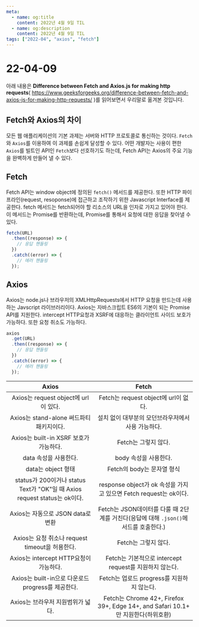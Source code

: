```yaml
---
meta:
  - name: og:title
    content: 2022년 4월 9일 TIL
  - name: og:description
    content: 2022년 4월 9일 TIL
tags: ["2022-04", "axios", "fetch"]
---
```


# 22-04-09

아래 내용은 **Difference between Fetch and Axios.js for making http requests**(
<https://www.geeksforgeeks.org/difference-between-fetch-and-axios-js-for-making-http-requests/> )를 읽어보면서 우리말로 옮겨본 것입니다.

## Fetch와 Axios의 차이

모든 웹 애플리케이션의 기본 과제는 서버와 HTTP 프로토콜로 통신하는 것이다. `Fetch`와 `Axios`를 이용하여 이 과제를 손쉽게 달성할 수 있다. 어떤 개발자는 사용이 편한`Axios`를 빌트인 API인 `Fetch`보다 선호하기도 하는데, Fetch API는 Axios의 주요 기능을 완벽하게 만들어 낼 수 있다.

## Fetch

Fetch API는 window object에 정의된 `fetch()` 메서드를 제공한다. 또한 HTTP 파이프라인(request, resoponse)에 접근하고 조작하기 위한 Javascript Interface를 제공한다. fetch 메서드는 fetch되어야 할 리소스의 URL을 인자로 가지고 있어야 한다. 이 메서드는 Promise를 반환하는데, Promise를 통해서 요청에 대한 응답을 찾아낼 수 있다.

```javascript
fetch(URL)
  .then((response) => {
    // 응답 핸들링
  })
  .catch((error) => {
    // 에러 핸들링
  });
```

## Axios

Axios는 node.js나 브라우저의 XMLHttpRequests에서 HTTP 요청을 만드는데 사용하는 Javscript 라이브러리이다. Axios는 자바스크립트 ES6의 기본이 되는 Promise API를 지원한다. intercept HTTP요청과 XSRF에 대응하는 클라이언트 사이드 보호가 가능하다. 또한 요청 취소도 가능하다.

```javascript
axios
  .get(URL)
  .then((response) => {
    // 응답 핸들링
  })
  .catch((error) => {
    // 에러 핸들링
  });
```

|                                 **Axios**                                 |                                      **Fetch**                                       |
| :-----------------------------------------------------------------------: | :----------------------------------------------------------------------------------: |
|                   Axios는 request object에 url이 있다.                    |                         Fetch는 request object에 url이 없다.                         |
|                 Axios는 stand-alone 써드파티 패키지이다.                  |                  설치 없이 대부분의 모던브라우저에서 사용 가능하다.                  |
|                  Axios는 built-in XSRF 보호가 가능하다.                   |                                 Fetch는 그렇지 않다.                                 |
|                           data 속성을 사용한다.                           |                                body 속성을 사용한다.                                 |
|                            data는 object 형태                             |                              Fetch의 body는 문자열 형식                              |
| status가 200이거나 status Text가 "OK"일 때 Axios request status는 ok이다. |          response object가 ok 속성을 가지고 있으면 Fetch request는 ok이다.           |
|                     Axios는 자동으로 JSON data로 변환                     | Fetch는 JSON데이터를 다룰 때 2단계를 거친다(응답에 대해 `.json()`메서드를 호출한다.) |
|              Axios는 요청 취소나 request timeout을 허용한다.              |                                 Fetch는 그렇지 않다.                                 |
|                  Axios는 intercept HTTP요청이 가능하다.                   |               Fetch는 기본적으로 intercept request를 지원하지 않는다.                |
|            Axios는 built-in으로 다운로드 progress를 제공한다.             |                      Fetch는 업로드 progress를 지원하지 않는다.                      |
|                     Axios는 브라우저 지원범위가 넓다.                     |  Fetch는 Chrome 42+, Firefox 39+, Edge 14+, and Safari 10.1+ 만 지원한다(하위호환)   |
